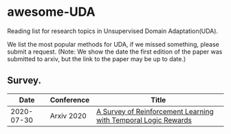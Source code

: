 # awesome-UDA
Reading list for research topics in Unsupervised Domain Adaptation(UDA).

We list the most popular methods for UDA, if we missed something, please submit a request.
(Note: We show the date the first edition of the paper was submitted to arxiv, but the link to the paper may be up to date.)



## Survey.
Date|Conference|Title
-----|-----|-----
2020-07-30|Arxiv 2020|[A Survey of Reinforcement Learning with Temporal Logic Rewards](https://mediatum.ub.tum.de/doc/1579215/1579215.pdf)